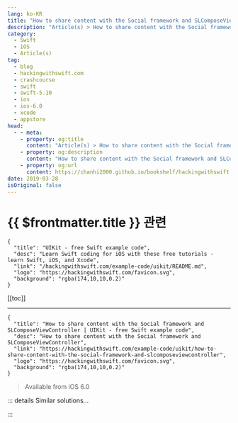 ```yaml
---
lang: ko-KR
title: "How to share content with the Social framework and SLComposeViewController"
description: "Article(s) > How to share content with the Social framework and SLComposeViewController"
category:
  - Swift
  - iOS
  - Article(s)
tag: 
  - blog
  - hackingwithswift.com
  - crashcourse
  - swift
  - swift-5.10
  - ios
  - ios-6.0
  - xcode
  - appstore
head:
  - - meta:
    - property: og:title
      content: "Article(s) > How to share content with the Social framework and SLComposeViewController"
    - property: og:description
      content: "How to share content with the Social framework and SLComposeViewController"
    - property: og:url
      content: https://chanhi2000.github.io/bookshelf/hackingwithswift.com/example-code/uikit/how-to-share-content-with-the-social-framework-and-slcomposeviewcontroller.html
date: 2019-03-28
isOriginal: false
---
```


# {{ $frontmatter.title }} 관련

```component VPCard
{
  "title": "UIKit - free Swift example code",
  "desc": "Learn Swift coding for iOS with these free tutorials - learn Swift, iOS, and Xcode",
  "link": "/hackingwithswift.com/example-code/uikit/README.md",
  "logo": "https://hackingwithswift.com/favicon.svg",
  "background": "rgba(174,10,10,0.2)"
}
```

[[toc]]

---

```component VPCard
{
  "title": "How to share content with the Social framework and SLComposeViewController | UIKit - free Swift example code",
  "desc": "How to share content with the Social framework and SLComposeViewController",
  "link": "https://hackingwithswift.com/example-code/uikit/how-to-share-content-with-the-social-framework-and-slcomposeviewcontroller",
  "logo": "https://hackingwithswift.com/favicon.svg",
  "background": "rgba(174,10,10,0.2)"
}
```

> Available from iOS 6.0

<!-- TODO: 작성 -->

<!--
The `UIActivityViewController` class is the iOS way of sharing almost anything to almost anywhere, but what if you don't want to let users choose? Well, iOS has a tool for that too, although it’s part of the Social framework that get deprecated in iOS 11. That doesn’t mean you can’t use it, but it does mean at some point in the distant future Apple may withdraw it.

Start by importing the Social framework now now:

```swift
import Social
```

You can now create and present a `SLComposeViewController` that allows the user to share to Facebook like this:

```swift
if let vc = SLComposeViewController(forServiceType: SLServiceTypeFacebook) {
    vc.setInitialText("Look at this great picture!")
    vc.add(UIImage(named: "myImage.jpg")!)
    vc.add(URL(string: "https://www.hackingwithswift.com"))
    present(vc, animated: true)
}
```

That attaches initial text, an image and a URL all to that share sheet, although the user can customize the text before posting. If you want to use Twitter instead, try using `SLServiceTypeTwitter` instead.

-->

::: details Similar solutions…

<!--
/quick-start/swiftui/how-to-let-users-share-content-using-the-system-share-sheet">How to let users share content using the system share sheet 
/quick-start/swiftui/swiftui-tips-and-tricks">SwiftUI tips and tricks 
/quick-start/swiftui/all-swiftui-property-wrappers-explained-and-compared">All SwiftUI property wrappers explained and compared 
/example-code/networking/how-to-create-a-peer-to-peer-network-using-the-multipeer-connectivity-framework">How to create a peer-to-peer network using the multipeer connectivity framework 
/example-code/uikit/how-to-create-live-playgrounds-in-xcode">How to create live playgrounds in Xcode</a>
-->

:::

